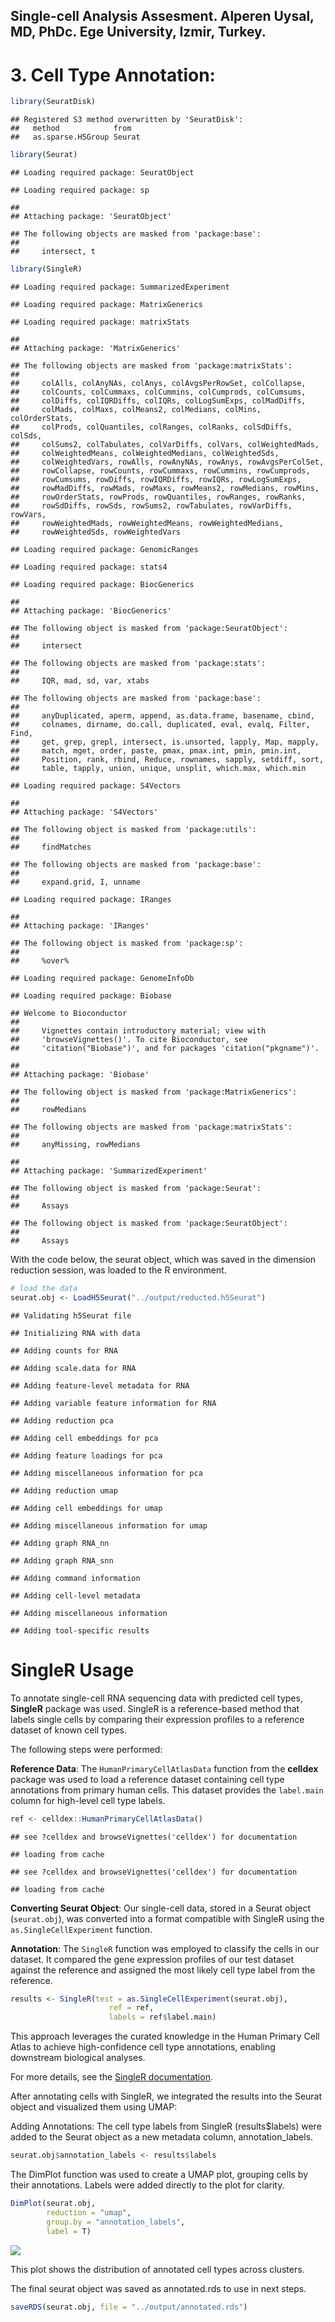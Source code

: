 
## Single-cell Analysis Assesment. Alperen Uysal, MD, PhDc. Ege University, Izmir, Turkey.

# 3. Cell Type Annotation:

``` r
library(SeuratDisk)
```

    ## Registered S3 method overwritten by 'SeuratDisk':
    ##   method            from  
    ##   as.sparse.H5Group Seurat

``` r
library(Seurat)
```

    ## Loading required package: SeuratObject

    ## Loading required package: sp

    ## 
    ## Attaching package: 'SeuratObject'

    ## The following objects are masked from 'package:base':
    ## 
    ##     intersect, t

``` r
library(SingleR)
```

    ## Loading required package: SummarizedExperiment

    ## Loading required package: MatrixGenerics

    ## Loading required package: matrixStats

    ## 
    ## Attaching package: 'MatrixGenerics'

    ## The following objects are masked from 'package:matrixStats':
    ## 
    ##     colAlls, colAnyNAs, colAnys, colAvgsPerRowSet, colCollapse,
    ##     colCounts, colCummaxs, colCummins, colCumprods, colCumsums,
    ##     colDiffs, colIQRDiffs, colIQRs, colLogSumExps, colMadDiffs,
    ##     colMads, colMaxs, colMeans2, colMedians, colMins, colOrderStats,
    ##     colProds, colQuantiles, colRanges, colRanks, colSdDiffs, colSds,
    ##     colSums2, colTabulates, colVarDiffs, colVars, colWeightedMads,
    ##     colWeightedMeans, colWeightedMedians, colWeightedSds,
    ##     colWeightedVars, rowAlls, rowAnyNAs, rowAnys, rowAvgsPerColSet,
    ##     rowCollapse, rowCounts, rowCummaxs, rowCummins, rowCumprods,
    ##     rowCumsums, rowDiffs, rowIQRDiffs, rowIQRs, rowLogSumExps,
    ##     rowMadDiffs, rowMads, rowMaxs, rowMeans2, rowMedians, rowMins,
    ##     rowOrderStats, rowProds, rowQuantiles, rowRanges, rowRanks,
    ##     rowSdDiffs, rowSds, rowSums2, rowTabulates, rowVarDiffs, rowVars,
    ##     rowWeightedMads, rowWeightedMeans, rowWeightedMedians,
    ##     rowWeightedSds, rowWeightedVars

    ## Loading required package: GenomicRanges

    ## Loading required package: stats4

    ## Loading required package: BiocGenerics

    ## 
    ## Attaching package: 'BiocGenerics'

    ## The following object is masked from 'package:SeuratObject':
    ## 
    ##     intersect

    ## The following objects are masked from 'package:stats':
    ## 
    ##     IQR, mad, sd, var, xtabs

    ## The following objects are masked from 'package:base':
    ## 
    ##     anyDuplicated, aperm, append, as.data.frame, basename, cbind,
    ##     colnames, dirname, do.call, duplicated, eval, evalq, Filter, Find,
    ##     get, grep, grepl, intersect, is.unsorted, lapply, Map, mapply,
    ##     match, mget, order, paste, pmax, pmax.int, pmin, pmin.int,
    ##     Position, rank, rbind, Reduce, rownames, sapply, setdiff, sort,
    ##     table, tapply, union, unique, unsplit, which.max, which.min

    ## Loading required package: S4Vectors

    ## 
    ## Attaching package: 'S4Vectors'

    ## The following object is masked from 'package:utils':
    ## 
    ##     findMatches

    ## The following objects are masked from 'package:base':
    ## 
    ##     expand.grid, I, unname

    ## Loading required package: IRanges

    ## 
    ## Attaching package: 'IRanges'

    ## The following object is masked from 'package:sp':
    ## 
    ##     %over%

    ## Loading required package: GenomeInfoDb

    ## Loading required package: Biobase

    ## Welcome to Bioconductor
    ## 
    ##     Vignettes contain introductory material; view with
    ##     'browseVignettes()'. To cite Bioconductor, see
    ##     'citation("Biobase")', and for packages 'citation("pkgname")'.

    ## 
    ## Attaching package: 'Biobase'

    ## The following object is masked from 'package:MatrixGenerics':
    ## 
    ##     rowMedians

    ## The following objects are masked from 'package:matrixStats':
    ## 
    ##     anyMissing, rowMedians

    ## 
    ## Attaching package: 'SummarizedExperiment'

    ## The following object is masked from 'package:Seurat':
    ## 
    ##     Assays

    ## The following object is masked from 'package:SeuratObject':
    ## 
    ##     Assays

With the code below, the seurat object, which was saved in the dimension
reduction session, was loaded to the R environment.

``` r
# load the data
seurat.obj <- LoadH5Seurat("../output/reducted.h5Seurat")
```

    ## Validating h5Seurat file

    ## Initializing RNA with data

    ## Adding counts for RNA

    ## Adding scale.data for RNA

    ## Adding feature-level metadata for RNA

    ## Adding variable feature information for RNA

    ## Adding reduction pca

    ## Adding cell embeddings for pca

    ## Adding feature loadings for pca

    ## Adding miscellaneous information for pca

    ## Adding reduction umap

    ## Adding cell embeddings for umap

    ## Adding miscellaneous information for umap

    ## Adding graph RNA_nn

    ## Adding graph RNA_snn

    ## Adding command information

    ## Adding cell-level metadata

    ## Adding miscellaneous information

    ## Adding tool-specific results

# SingleR Usage

To annotate single-cell RNA sequencing data with predicted cell types,
**SingleR** package was used. SingleR is a reference-based method that
labels single cells by comparing their expression profiles to a
reference dataset of known cell types.

The following steps were performed:

**Reference Data**: The `HumanPrimaryCellAtlasData` function from the
**celldex** package was used to load a reference dataset containing cell
type annotations from primary human cells. This dataset provides the
`label.main` column for high-level cell type labels.

``` r
ref <- celldex::HumanPrimaryCellAtlasData()
```

    ## see ?celldex and browseVignettes('celldex') for documentation

    ## loading from cache

    ## see ?celldex and browseVignettes('celldex') for documentation

    ## loading from cache

**Converting Seurat Object**: Our single-cell data, stored in a Seurat
object (`seurat.obj`), was converted into a format compatible with
SingleR using the `as.SingleCellExperiment` function.

**Annotation**: The `SingleR` function was employed to classify the
cells in our dataset. It compared the gene expression profiles of our
test dataset against the reference and assigned the most likely cell
type label from the reference.

``` r
results <- SingleR(test = as.SingleCellExperiment(seurat.obj),
                      ref = ref,
                      labels = ref$label.main)
```

This approach leverages the curated knowledge in the Human Primary Cell
Atlas to achieve high-confidence cell type annotations, enabling
downstream biological analyses.

For more details, see the [SingleR
documentation](https://bioconductor.org/packages/release/bioc/html/SingleR.html).

After annotating cells with SingleR, we integrated the results into the
Seurat object and visualized them using UMAP:

Adding Annotations: The cell type labels from SingleR (results\$labels)
were added to the Seurat object as a new metadata column,
annotation_labels.

``` r
seurat.obj$annotation_labels <- results$labels
```

The DimPlot function was used to create a UMAP plot, grouping cells by
their annotations. Labels were added directly to the plot for clarity.

``` r
DimPlot(seurat.obj,
        reduction = "umap",
        group.by = "annotation_labels",
        label = T)
```

![](annotation_files/figure-gfm/unnamed-chunk-6-1.png)<!-- -->

This plot shows the distribution of annotated cell types across
clusters.

The final seurat object was saved as annotated.rds to use in next steps.

``` r
saveRDS(seurat.obj, file = "../output/annotated.rds")
```
